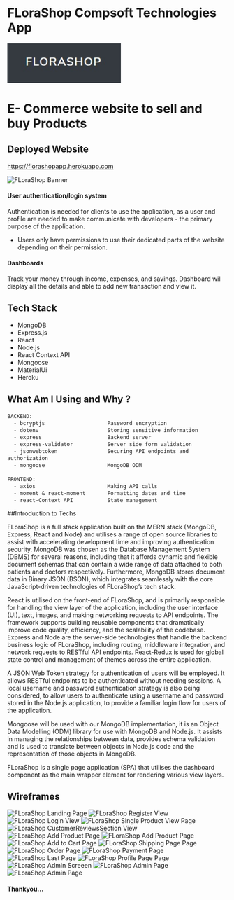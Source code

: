 # FLoraShop Compsoft Technologies App

<img src="./logo.jpg" width="260"/>

# E- Commerce website to sell and buy Products

## Deployed Website

https://florashopapp.herokuapp.com

![FLoraShop Banner](docs/HomePage.jpg)


#### User authentication/login system

Authentication is needed for clients to use the application, as a user and profile are needed to make communicate with developers - the primary purpose of the application. 

- Users only have permissions to use their dedicated parts of the website depending on their permission.


#### Dashboards
Track your money through income, expenses, and savings. Dashboard will display all the details and able to add new transaction and view it.


## Tech Stack

- MongoDB
- Express.js
- React
- Node.js
- React Context API
- Mongoose
- MaterialUi
- Heroku

## What Am I Using and Why ?

```
BACKEND:
  - bcryptjs                    Password encryption
  - dotenv                      Storing sensitive information
  - express                     Backend server
  - express-validator           Server side form validation
  - jsonwebtoken                Securing API endpoints and authorization
  - mongoose                    MongoDB ODM

FRONTEND:
  - axios                       Making API calls
  - moment & react-moment       Formatting dates and time
  - react-Context API           State management
```

##Introduction to Techs

FLoraShop is a full stack application built on the MERN stack (MongoDB, Express, React and Node) and utilises a range of open source libraries to assist with accelerating development time and improving authentication security. MongoDB was chosen as the Database Management System (DBMS) for several reasons, including that it affords dynamic and flexible document schemas that can contain a wide range of data attached to both patients and doctors respectively. Furthermore, MongoDB stores document data in Binary JSON (BSON), which integrates seamlessly with the core JavaScript-driven technologies of FLoraShop’s tech stack.

React is utilised on the front-end of FLoraShop, and is primarily responsible for handling the view layer of the application, including the user interface (UI), text, images, and making networking requests to API endpoints. The framework supports building reusable components that dramatically improve code quality, efficiency, and the scalability of the codebase. Express and Node are the server-side technologies that handle the backend business logic of FLoraShop, including routing, middleware integration, and network requests to RESTful API endpoints. React-Redux is used for global state control and management of themes across the entire application.

A JSON Web Token strategy for authentication of users will be employed. It allows RESTful endpoints to be authenticated without needing sessions. A local username and password authentication strategy is also being considered, to allow users to authenticate using a username and password stored in the Node.js application, to provide a familiar login flow for users of the application. 

Mongoose will be used with our MongoDB implementation, it is an Object Data Modelling (ODM) library for use with MongoDB and Node.js. It assists in managing the relationships between data, provides schema validation and is used to translate between objects in Node.js code and the representation of those objects in MongoDB.


FLoraShop is a single page application (SPA) that utilises the dashboard component as the main wrapper element for rendering various view layers.


## Wireframes

![FLoraShop Landing Page](docs/HomePage.jpg)
![FLoraShop Register View](docs/RegisterPage.jpg)
![FLoraShop Login View](docs/LoginPage.jpg)
![FLoraShop Single Product View Page](docs/SingleProductViewPage.jpg)
![FLoraShop  CustomerReviewsSection View](docs/CustomerReviewsSection.jpg)
![FLoraShop Add Product Page](docs/AddProduct.jpg)
![FLoraShop Add Product Page](docs/AddProduct2.jpg)
![FLoraShop Add to Cart Page](docs/AddToCartPage.jpg)
![FLoraShop Shipping Page Page](docs/ShippingPage.jpg)
![FLoraShop Order Page](docs/OrderPage.jpg)
![FLoraShop Payment Page](docs/PaymentPage.jpg)
![FLoraShop Last Page](docs/FInalPageBeforePay.jpg)
![FLoraShop Profile Page Page](docs/UserProfilePage.jpg)
![FLoraShop Admin Screeen](docs/AdminScreenUsers.jpg)
![FLoraShop Admin Page](docs/AdminScreenOrder.jpg)
![FLoraShop Admin Page](docs/AdminScreenProducts.jpg)




#### Thankyou...













